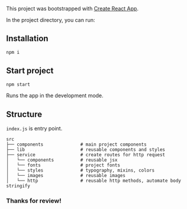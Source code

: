 This project was bootstrapped with [Create React App](https://github.com/facebook/create-react-app).

In the project directory, you can run:

## Installation

```bash
npm i
```

## Start project
```bash
npm start
```
Runs the app in the development mode.

## Structure
`index.js` is entry point.

    src
    ├── components              # main project components
    ├── lib                     # reusable components and styles
    ├── service                 # create routes for http request
    │   └── components          # reusable jsx
    │   └── fonts               # project fonts
    │   └── styles              # typography, mixins, colors
    │   └── images              # reusable images
    │   └── http                # reusable http methods, automate body stringify


### Thanks for review!

